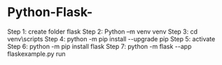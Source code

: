 # Python-Flask-
Step 1:			create folder flask
Step 2:			Python –m venv venv
Step 3:			cd venv\scripts
Step 4:			python -m pip install --upgrade pip
Step 5:			activate
Step 6:			python -m pip install flask
Step 7:			python -m flask --app flaskexample.py run
